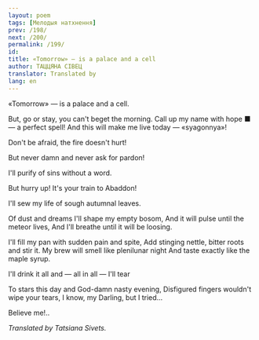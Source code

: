 ```yaml
---
layout: poem
tags: [Мелодыя натхнення]
prev: /198/
next: /200/
permalink: /199/
id: 
title: «Tomorrow» — is a palace and a cell 
author: ТАЦЦЯНА СІВЕЦ
translator: Translated by 
lang: en
---
```



 
«Tomorrow»  — is a palace and a cell.

But, go or stay, you can't beget the morning. Call up my name with hope ■— a perfect spell! And this will make me live today — «syagonnya»!

Don't be afraid, the fire doesn't hurt!

But never damn and never ask for pardon!

I'll purify of sins without a word.

But hurry up! It's your train to Abaddon!

I'll sew my life of sough autumnal leaves.

Of dust and dreams I'll shape my empty bosom, And it will pulse until the meteor lives, And I'll breathe until it will be loosing.

I'll fill my pan with sudden pain and spite, Add stinging nettle, bitter roots and stir it. My brew will smell like plenilunar night And taste exactly like the maple syrup.

I'll drink it all and — all in all — I'll tear

To stars this day and God-damn nasty evening, Disfigured fingers wouldn't wipe your tears, I know, my Darling, but I tried...

Believe me!..

_Translated by Tatsiana Sivets._
